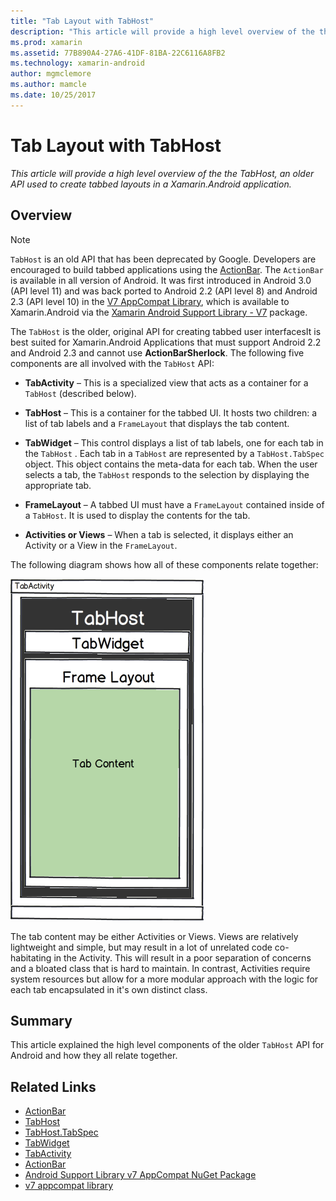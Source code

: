 ```yaml
---
title: "Tab Layout with TabHost"
description: "This article will provide a high level overview of the the TabHost, an older API used to create tabbed layouts in a Xamarin.Android application."
ms.prod: xamarin
ms.assetid: 77B890A4-27A6-41DF-81BA-22C6116A8FB2
ms.technology: xamarin-android
author: mgmclemore
ms.author: mamcle
ms.date: 10/25/2017
---
```


# Tab Layout with TabHost

_This article will provide a high level overview of the the TabHost, an older API used to create tabbed layouts in a Xamarin.Android application._


## Overview

> [!NOTE]
> `TabHost` is an old API that has been deprecated by Google. Developers are encouraged to
> build tabbed applications using the [ActionBar](~/android/user-interface/controls/action-bar.md). The
> `ActionBar` is available in all version of Android. It was first introduced in Android 3.0 (API level 11)
> and was back ported to Android 2.2 (API level 8) and Android 2.3 (API level 10) in
> the [V7 AppCompat Library](http://developer.android.com/tools/support-library/features.html#v7-appcompat), which
> is available to Xamarin.Android via the
> [Xamarin Android Support Library - V7](https://www.nuget.org/packages/Xamarin.Android.Support.v7.AppCompat/)
> package.

The `TabHost` is the older, original API for creating tabbed user
interfacesIt is best suited for Xamarin.Android Applications that must
support Android 2.2 and Android 2.3 and cannot use **ActionBarSherlock**.
The following five components are all involved with the `TabHost` API:

-  **TabActivity** &ndash; This is a specialized view that acts as a
   container for a `TabHost` (described below).

-  **TabHost** &ndash; This is a container for the tabbed UI. It hosts two
   children: a list of tab labels and a `FrameLayout` that displays the
   tab content.

-  **TabWidget** &ndash; This control displays a list of tab labels, one for
   each tab in the `TabHost` . Each tab in a `TabHost` are represented
   by a `TabHost.TabSpec` object. This object contains the meta-data
   for each tab. When the user selects a tab, the `TabHost` responds to
   the selection by displaying the appropriate tab.

-  **FrameLayout** &ndash; A tabbed UI must have a `FrameLayout` contained
   inside of a `TabHost`. It is used to display the contents for the
   tab.

-  **Activities or Views** &ndash; When a tab is selected, it displays either
   an Activity or a View in the `FrameLayout`.

The following diagram shows how all of these components relate
together:

![Diagram illustrating Frame Layout within TabWidget within TabHost](tab-host-images/image03.png)

The tab content may be either Activities or Views. Views are relatively
lightweight and simple, but may result in a lot of unrelated code
co-habitating in the Activity. This will result in a poor separation of
concerns and a bloated class that is hard to maintain. In contrast,
Activities require system resources but allow for a more modular
approach with the logic for each tab encapsulated in it's own distinct
class.


## Summary

This article explained the high level components of the older `TabHost`
API for Android and how they all relate together.



## Related Links

- [ActionBar](http://developer.android.com/guide/topics/ui/actionbar.html)
- [TabHost](https://developer.xamarin.com/api/type/Android.Widget.TabHost/)
- [TabHost.TabSpec](https://developer.xamarin.com/api/type/Android.Widget.TabHost+TabSpec/)
- [TabWidget](https://developer.xamarin.com/api/type/Android.Widget.TabWidget/)
- [TabActivity](https://developer.xamarin.com/api/type/Android.App.TabActivity/)
- [ActionBar](http://developer.android.com/guide/topics/ui/actionbar.html)
- [Android Support Library v7 AppCompat NuGet Package](https://www.nuget.org/packages/Xamarin.Android.Support.v7.AppCompat/)
- [v7 appcompat library](http://developer.android.com/tools/support-library/features.html#v7-appcompat)
